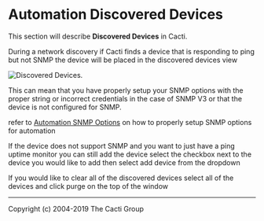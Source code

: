 # Automation Discovered Devices

This section will describe **Discovered Devices** in Cacti.

During a network discovery if Cacti finds a device that is responding to ping but not SNMP the device will be placed
in the discovered devices view 



![Discovered Devices](images/automation-devices.png).



This can mean that you have properly setup your SNMP options with the proper string or incorrect credentials in the case of SNMP V3  or that the device is not configured for  SNMP. 

refer to [Automation SNMP Options](SNMP-Options.md) on how to properly setup SNMP options for automation

If the device does not support SNMP and you want to just have a ping uptime monitor you can still add the device 
select the checkbox next to the device you would like to add then select add device from the dropdown 

If you would like to clear all of the discovered devices select all of the devices and click purge on the top of the window





---
Copyright (c) 2004-2019 The Cacti Group
